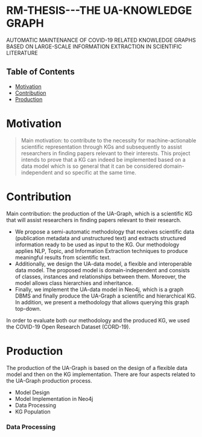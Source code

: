 # RM-THESIS---THE UA-KNOWLEDGE GRAPH
AUTOMATIC MAINTENANCE OF COVID-19 RELATED KNOWLEDGE GRAPHS BASED ON LARGE-SCALE INFORMATION EXTRACTION IN SCIENTIFIC LITERATURE

## Table of Contents
- [Motivation](#Motivation)
- [Contribution](#Contribution)
- [Production](#Production)

# Motivation

> Main motivation: to contribute to the necessity for machine-actionable scientific representation through KGs and subsequently to assist researchers in finding papers relevant to their interests. This project intends to prove that a KG can indeed be implemented based on a data model which is so general that it can be considered domain-independent and so specific at the same time.


# Contribution
Main contribution: the production of the UA-Graph, which is a scientific KG that will assist researchers in finding papers relevant to their research. 
- We propose a semi-automatic methodology that receives scientific data (publication metadata and unstructured text) and extracts structured information ready to be used as input to the KG. Our methodology applies NLP, Topic, and Information Extraction techniques to produce meaningful results from scientific text. <br />
- Additionally, we design the UA-data model, a flexible and interoperable data model. The proposed model is domain-independent and consists of classes, instances and relationships between them. Moreover, the model allows class hierarchies and inheritance.
- Finally, we implement the UA-data model in Neo4j, which is a graph DBMS and finally produce the UA-Graph a scientific and hierarchical KG. In addition, we present a methodology that allows querying this graph top-down. 

In order to evaluate both our methodology and the produced KG, we used the COVID-19 Open Research Dataset (CORD-19). 
> 

# Production 
The production of the UA-Graph is based on the design of a flexible data model and then on the KG implementation. There are four aspects related to the UA-Graph production process. 

- Model Design
- Model Implementation in Neo4j 
- Data Processing
- KG Population  

### Data Processing


